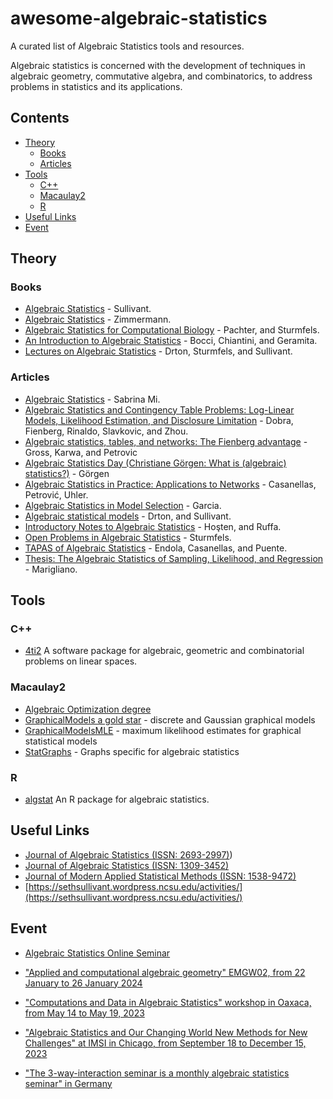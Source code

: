 # awesome-algebraic-statistics
A curated list of Algebraic Statistics tools and resources.

Algebraic statistics is concerned with the development of techniques in algebraic geometry, commutative algebra, and combinatorics, to address problems in statistics and its applications. 

## Contents

<!--lint disable no-missing-blank-lines alphabetize-lists list-item-punctuation-->

- [Theory](#theory)
  - [Books](#books)
  - [Articles](#articles)
- [Tools](#tools)
  - [C++](#C++) 
  - [Macaulay2](#macaulay2)
  - [R](#r)
- [Useful Links](#useful-links)
- [Event](#event)

<!--lint enable no-missing-blank-lines alphabetize-lists list-item-punctuation-->

## Theory

### Books
- [Algebraic Statistics](https://dokumen.pub/algebraic-statistics-draftnbsped.html) - Sullivant.
- [Algebraic Statistics](https://tore.tuhh.de/bitstream/11420/1271/1/book.pdf) - Zimmermann.
- [Algebraic Statistics for Computational Biology](http://yaroslavvb.com/papers/pachter-algebraic.pdf) - Pachter, and Sturmfels.
- [An Introduction to Algebraic Statistics](https://www3.diism.unisi.it/~chiantini/did/00Book.pdf) - Bocci, Chiantini, and Geramita.
- [Lectures on Algebraic Statistics](https://math.berkeley.edu/~bernd/owl.pdf) - Drton, Sturmfels, and Sullivant.

### Articles
- [Algebraic Statistics](https://math.uchicago.edu/~may/REU2020/REUPapers/Mi,Sabrina.pdf) - Sabrina Mi.
- [Algebraic Statistics and Contingency Table Problems: Log-Linear Models, Likelihood Estimation, and Disclosure Limitation](https://www.stat.cmu.edu/~arinaldo/papers/IMA_final.pdf) - Dobra, Fienberg, Rinaldo, Slavkovic, and Zhou. 
- [Algebraic statistics, tables, and networks: The Fienberg advantage](https://arxiv.org/pdf/1910.01692.pdf) - Gross, Karwa, and Petrovic
- [Algebraic Statistics Day (Christiane Görgen: What is (algebraic) statistics?)](https://www.mis.mpg.de/fileadmin/sturmfels/asday_intro.pdf) - Görgen
- [Algebraic Statistics in Practice: Applications to Networks](https://arxiv.org/abs/1906.09537) - Casanellas, Petrović, Uhler.
- [Algebraic Statistics in Model Selection](https://arxiv.org/pdf/1207.4112.pdf) - Garcia.
- [Algebraic statistical models](https://www3.stat.sinica.edu.tw/statistica/oldpdf/A17n41.pdf) - Drton, and Sullivant.
- [Introductory Notes to Algebraic Statistics](https://www.openstarts.units.it/bitstream/10077/4141/1/HostenRuffaRendMat37.pdf) - Hoşten, and Ruffa.
- [Open Problems in Algebraic Statistics](https://arxiv.org/pdf/0707.4558.pdf) - Sturmfels.
- [TAPAS of Algebraic Statistics](https://upcommons.upc.edu/bitstream/handle/2117/121825/AMS_AlgStat_edited.pdf;jsessionid=14FDD04764DB8FC23E69C9EFAD4526F2?sequence=1) - Endola, Casanellas, and Puente.
- [Thesis: The Algebraic Statistics of Sampling, Likelihood, and Regression](https://orlandomarigliano.com/thesis.pdf) - Marigliano.


## Tools

### C++
- [4ti2](https://github.com/4ti2/4ti2) A software package for algebraic, geometric and combinatorial problems on linear spaces.
  
### Macaulay2
- [Algebraic Optimization degree](https://github.com/Macaulay2/Workshop-2020-Cleveland/tree/ISSAC-AlgOpt/alg-stat/AlgebraicOptimization) 
- [GraphicalModels a gold star](https://faculty.math.illinois.edu/Macaulay2/doc/Macaulay2-1.20/share/doc/Macaulay2/GraphicalModels/html/index.html) - discrete and Gaussian graphical models
- [GraphicalModelsMLE](https://faculty.math.illinois.edu/Macaulay2/doc/Macaulay2-1.20/share/doc/Macaulay2/GraphicalModelsMLE/html/index.html) - maximum likelihood estimates for graphical statistical models
- [StatGraphs](https://faculty.math.illinois.edu/Macaulay2/doc/Macaulay2-1.20/share/doc/Macaulay2/StatGraphs/html/index.html) - Graphs specific for algebraic statistics 

### R
- [algstat](https://github.com/dkahle/algstat) An R package for algebraic statistics. 

## Useful Links
- [Journal of Algebraic Statistics (ISSN: 2693-2997)](https://msp.org/astat/2022/13-1/))
- [Journal of Algebraic Statistics (ISSN: 1309-3452)](https://ores.su/en/journals/journal-of-algebraic-statistics/)
- [Journal of Modern Applied Statistical Methods (ISSN: 1538-9472)](https://digitalcommons.wayne.edu/jmasm/)
- [https://sethsullivant.wordpress.ncsu.edu/activities/](https://sethsullivant.wordpress.ncsu.edu/activities/)

## Event
- [Algebraic Statistics Online Seminar](https://sites.google.com/view/algstatsonline/home)

- ["Applied and computational algebraic geometry" EMGW02, from 22 January to 26 January 2024](https://www.newton.ac.uk/event/emgw02/)
- ["Computations and Data in Algebraic Statistics" workshop in Oaxaca, from May 14 to May 19, 2023](https://www.birs.ca/events/2023/5-day-workshops/23w5130)
- ["Algebraic Statistics and Our Changing World New Methods for New Challenges" at IMSI in Chicago, from September 18 to December 15, 2023](https://www.imsi.institute/activities/invitation-to-algebraic-statistics-and-applications/)
- ["The 3-way-interaction seminar is a monthly algebraic statistics seminar" in Germany](https://3-way-interaction.de/)
